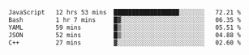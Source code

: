 
<!--START_SECTION:waka-->

```txt
JavaScript   12 hrs 53 mins  ██████████████████░░░░░░░   72.21 %
Bash         1 hr 7 mins     █▓░░░░░░░░░░░░░░░░░░░░░░░   06.35 %
YAML         59 mins         █▒░░░░░░░░░░░░░░░░░░░░░░░   05.51 %
JSON         52 mins         █▒░░░░░░░░░░░░░░░░░░░░░░░   04.88 %
C++          27 mins         ▓░░░░░░░░░░░░░░░░░░░░░░░░   02.60 %
```

<!--END_SECTION:waka-->
